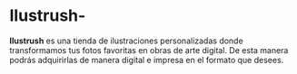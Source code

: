 # Ilustrush-

**Ilustrush** es una tienda de ilustraciones personalizadas donde transformamos tus fotos favoritas en obras de arte digital. De esta manera podrás adquirirlas de manera digital e impresa en el formato que desees.
